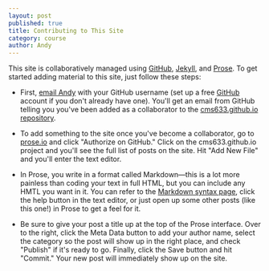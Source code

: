 ```yaml
---
layout: post
published: true
title: Contributing to This Site
category: course
author: Andy
---
```


This site is collaboratively managed using [GitHub](https://github.com), [Jekyll](http://jekyllrb.com/), and [Prose](http://prose.io/). To get started adding material to this site, just follow these steps:

- First, [email Andy](mailto:akstuhl@mit.edu) with your GitHub username (set up a free [GitHub](https://github.com) account if you don't already have one). You'll get an email from GitHub telling you you've been added as a collaborator to the [cms633.github.io repository](https://github.com/cms633/cms633.github.io).

- To add something to the site once you've become a collaborator, go to [prose.io](http://prose.io/) and click "Authorize on GitHub." Click on the cms633.github.io project and you'll see the full list of posts on the site. Hit "Add New File" and you'll enter the text editor.

- In Prose, you write in a format called Markdown—this is a lot more painless than coding your text in full HTML, but you can include any HMTL you want in it. You can refer to the [Markdown syntax page](http://daringfireball.net/projects/markdown/syntax), click the help button in the text editor, or just open up some other posts (like this one!) in Prose to get a feel for it.

- Be sure to give your post a title up at the top of the Prose interface. Over to the right, click the Meta Data button to add your author name, select the category so the post will show up in the right place, and check "Publish" if it's ready to go. Finally, click the Save button and hit "Commit." Your new post will immediately show up on the site.